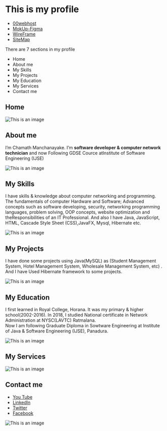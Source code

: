 # **This is my profile**

* [00webhost](https://chamathmanchanayake97.000webhostapp.com/ "00Webhost")
* [MokUp-Figma](https://www.figma.com/file/NtknT6i3EDUnoRaddTxqKB/web?node-id=0%3A1 "MokUp File")
* [WireFrame](https://wireframe.cc/mrqlj8)
* [SiteMap](https://www.gloomaps.com/AJMrJZVcrD )

There are 7 sections in my profile
* Home
* About me
* My Skills
* My Projects
* My Education
* My Services
* Contact me

## **Home**
![This is an image](assets/image/home.png)

## **About me**
I’m Chamath Manchanayake. I’m **software developer & computer  network technician** and now  Following GDSE Cource
atInstitute of Software Engineering (IJSE)

![This is an image](assets/image/about.png)

## **My Skills**
I have skills & knowledge about  computer networking  and  programming.  The fundamentals of computer
Hardware and Software; Advanced concepts such as software developing, security, networking programming languages,
problem solving, OOP concepts, website optimization and theResponsibilities of an IT Professional.
And also I have  Java, JavaScript, HTML, Cascade Style Sheet (CSS),JavaFX, Mysql, Hibernate etc.

![This is an image](assets/image/skill.png)


## **My Projects**
I have done some projects using  Java(MySQL) as (Student Management System, Hotel Management System, Wholesale Management System, etc) . And
I have Used  Hibernate   framework to some projects.

![This is an image](assets/image/project.png)


## **My Education**
I first learned in Royal College, Horana. It was my primary & higher school(2002-2016). In 2018,  I studied
National certificate in Network Administration  at NYSC(LAVTC) Ratmalana.            
Now I am following  Graduate Diploma in Sowtware Engineering  at Institute of Java & Software Engineering
(IJSE), Panadura.

![This is an image](assets/image/education.png)


## **My Services**
![This is an image](assets/image/service.png)


## **Contact me**

* [You Tube](https://www.youtube.com/channel/UCi4KSK1eQrWLihAE74F_3fQ/featured "YouTube")
* [LinkedIn](https://www.linkedin.com/in/chamath-manchanayake-084565225/ "LinkedIn")
* [Twitter](https://twitter.com/Chama9709 "Twitter")
* [Facebook](https://www.facebook.com/profile.php?id=100011795520810 "Facebook")

![This is an image](assets/image/contact.png)
